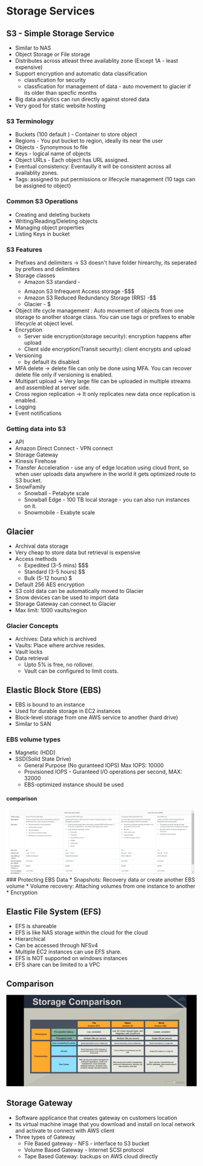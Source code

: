 # Storage Services
## S3 - Simple Storage Service
* Similar to NAS
* Object Storage or File storage
* Distributes across atleast three availablity zone (Except 1A - least expensive)
* Support encryption and automatic data classification 
	* classfication for security
	* classfication for management of data - auto movement to glacier if its older than specfic months
* Big data analytics can run directly against stored data
* Very good for static website hosting

### S3 Terminology
* Buckets (100 default ) - Container to store object 
* Regions - You put bucket to region, ideally its near the user
* Objects - Synonymous to file
* Keys - logical name of objects
* Object URLs - Each object has URL assigned.
* Eventual consistency: Eventaully it will be consistent across all availablity zones.
* Tags: assigned to put permissions or lifecycle management (10 tags can be assigned to object)

### Common S3 Operations
* Creating and deleting buckets
* Writing/Reading/Deleting objects
* Managing object properties
* Listing Keys in bucket
### S3 Features
* Prefixes and delimiters -> S3 doesn't have folder hirearchy, its seperated by prefixes and delimiters
* Storage classes
	* Amazon S3 standard - $$$$
	* Amazon S3 Infrequent Access storage -$$$
	* Amazon S3 Reduced Redundancy Storage (RRS) -$$
	* Glacier - $
* Object life cycle management : Auto movement of objects from one storage to another stoarge class. You can use tags or prefixes to enable lifecycle at object level.
* Encryption
	* Server side encryption(storage security): encryption happens after upload
	* Client side encryption(Transit security): client encrypts and upload
* Versioning
	* by default its disabled
* MFA delete -> delete file can only be done using MFA. You can recover delete file only if versioning is enabled.
* Multipart upload -> Very large file can be uploaded in multiple streams and assembled at server side.
* Cross region replication -> It only replicates new data once replication is enabled.
* Logging
* Event notifications

### Getting data into S3
* API
* Amazon Direct Connect - VPN connect
* Storage Gateway
* Kinesis Firehose
* Transfer Acceleration - use any of edge location using cloud front, so when user uploads data anywhere in the world it gets optimized route to S3 bucket.
* SnowFamily
	* Snowball - Petabyte scale
	* Snowball Edge - 100 TB local storage - you can also run instances on it.
	* Snowmobile - Exabyte scale



## Glacier
* Archival data storage
* Very cheap to store data but retrieval is expensive
* Access methods
	* Expedited (3-5 mins) $$$
	* Standard (3-5 hours) $$
	* Bulk (5-12 hours) $
* Default 256 AES encryption
* S3 cold data can be automatically moved to Glacier
* Snow devices can be used to import data
* Storage Gateway can connect to Glacier
* Max limit: 1000 vaults/region

### Glacier Concepts
* Archives: Data which is archived
* Vaults: Place where archive resides.
* Vault locks
* Data retrieval 
	* Upto 5% is free, no rollover.
	* Vault can be configured to limit costs.

## Elastic Block Store (EBS)
 * EBS is bound to an instance
 * Used for durable storage in EC2 instances
 * Block-level storage from one AWS service to another (hard drive)
 * Similar to SAN
 ### EBS volume types
 * Magnetic (HDD)
 * SSD(Solid State Drive)
	* General Purpose (No guranteed IOPS) Max IOPS: 10000
	* Provisioned IOPS - Guranteed I/O operations per second, MAX: 32000
	* EBS-optimized instance should be used
	
#### comparison
<img src="https://github.com/Mayank-Mehta/AWS-CSA-Associate/blob/master/EBS_VolumeCharaterstics.PNG" />
 ### Protecting EBS Data
 * Snapshots: Recovery data or create another EBS volume
 * Volume recovery: Attaching volumes from one instance to another
 * Encryption 
 
## Elastic File System (EFS)
* EFS is shareable
* EFS is like NAS storage within the cloud for the cloud
* Hierarchical 
* Can be accessed through NFSv4
* Multiple EC2 instances can use EFS share.
* EFS is NOT supported on windows instances
* EFS share can be limited to a VPC

## Comparison
<img src="https://github.com/Mayank-Mehta/AWS-CSA-Associate/blob/master/StorageComparison.jpeg"/>
 
## Storage Gateway
* Software applicance that creates gateway on customers location
* Its virtual machine image that you download and install on local network and activate to connect with AWS client
* Three types of Gateway
	* File Based gateway - NFS - interface to S3 bucket
	* Volume Based Gateway - Internet SCSI protocol
	* Tape Based Gateway: backups on AWS cloud directly
	

